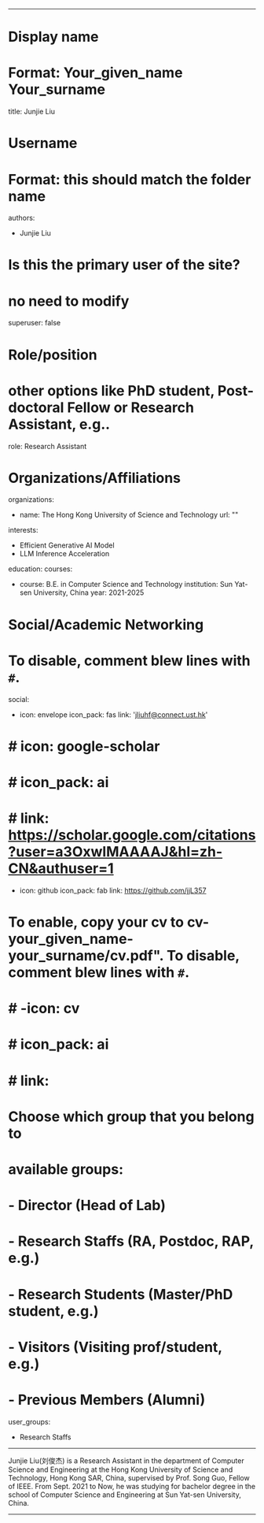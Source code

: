 
---
# Display name
# Format: Your_given_name Your_surname 
title: Junjie Liu

# Username
# Format: this should match the folder name
authors:
- Junjie Liu

# Is this the primary user of the site?
# no need to modify 
superuser: false

# Role/position
# other options like PhD student, Post-doctoral Fellow or Research Assistant, e.g..
role: Research Assistant

# Organizations/Affiliations
organizations:
- name: The Hong Kong University of Science and Technology
  url: ""

interests:
- Efficient Generative AI Model
- LLM Inference Acceleration

education:
  courses:

  - course: B.E. in Computer Science and Technology
    institution: Sun Yat-sen University, China
    year: 2021-2025

# Social/Academic Networking
# To disable, comment blew lines with `#`.
social:
- icon: envelope
  icon_pack: fas
  link: 'jliuhf@connect.ust.hk'
# # icon: google-scholar
# # icon_pack: ai
# # link: https://scholar.google.com/citations?user=a3OxwlMAAAAJ&hl=zh-CN&authuser=1
- icon: github
  icon_pack: fab
  link: https://github.com/jjL357

# To enable, copy your cv to cv-your_given_name-your_surname/cv.pdf". To disable, comment blew lines with `#`.
# # -icon: cv
# # icon_pack: ai
# # link: 

# Choose which group that you belong to
#  available groups:
#  - Director (Head of Lab)
#  - Research Staffs (RA, Postdoc, RAP, e.g.)
#  - Research Students (Master/PhD student, e.g.)
#  - Visitors (Visiting prof/student, e.g.)
#  - Previous Members (Alumni)
user_groups:
- Research Staffs
---
Junjie Liu(刘俊杰) is a Research Assistant in the department of Computer Science and Engineering at the Hong Kong University of Science and Technology, Hong Kong SAR, China, supervised by Prof. Song Guo, Fellow of IEEE. From Sept. 2021 to Now, he was studying for bachelor degree in the school of Computer Science and Engineering at Sun Yat-sen University, China.

---

